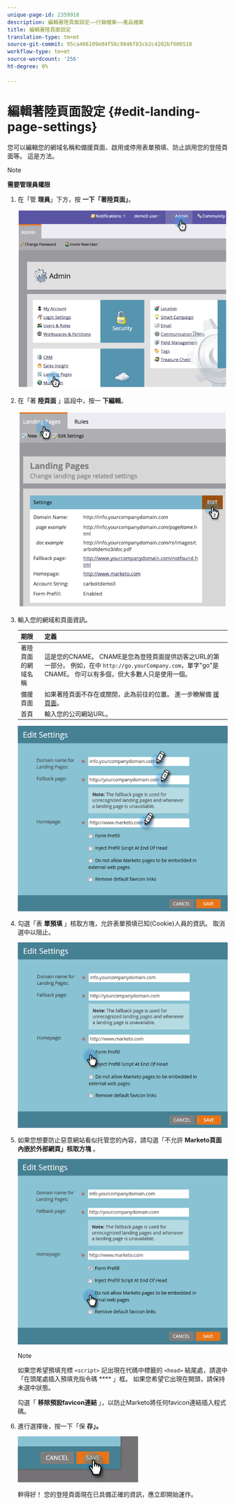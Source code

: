 ```yaml
---
unique-page-id: 2359918
description: 編輯著陸頁面設定——行銷檔案——產品檔案
title: 編輯著陸頁面設定
translation-type: tm+mt
source-git-commit: 95ca406109e04f56c9846f83cb2c4202bf606518
workflow-type: tm+mt
source-wordcount: '256'
ht-degree: 0%

---
```



# 編輯著陸頁面設定 {#edit-landing-page-settings}

您可以編輯您的網域名稱和備援頁面、啟用或停用表單預填、防止誤用您的登陸頁面等。 這是方法。

>[!NOTE]
>
>**需要管理員權限**

1. 在「管 **理員**」下方，按 **一下「著陸頁面」**。

   ![](assets/image2014-9-10-9-3a47-3a40.png)

1. 在「著 **陸頁面** 」區段中，按一 **下編輯**。

   ![](assets/image2014-9-10-9-3a47-3a12.png)

1. 輸入您的網域和頁面資訊。

   | 期限 | 定義 |
   |---|---|
   | 著陸頁面的網域名稱 | 這是您的CNAME。 CNAME是您為登陸頁面提供訪客之URL的第一部分。 例如，在中 `http://go.yourCompany.com`，單字&quot;go&quot;是CNAME。 你可以有多個，但大多數人只是使用一個。 |
   | 備援頁面 | 如果著陸頁面不存在或關閉，此為前往的位置。 進一步瞭解備 [援頁面](set-a-fallback-page.md)。 |
   | 首頁 | 輸入您的公司網站URL。 |

   ![](assets/three.png)

1. 勾選「表 **單預填** 」核取方塊，允許表單預填已知(Cookie)人員的資訊。 取消選中以阻止。

   ![](assets/four.png)

1. 如果您想要防止惡意網站看似托管您的內容，請勾選「不允許 **Marketo頁面內嵌於外部網頁」核取方塊** 。

   ![](assets/five.png)

   >[!NOTE]
   >
   >如果您希望預填充標 `<script>` 記出現在代碼中標籤的 `<head>` 結尾處，請選中「在頭尾處插入預填充指令碼 **** 」框。 如果您希望它出現在開頭，請保持未選中狀態。
   >
   >勾選「 **移除預設favicon連結** 」，以防止Marketo將任何favicon連結插入程式碼。

1. 進行選擇後，按一下「保 **存」。**

   ![](assets/six.png)

   幹得好！ 您的登陸頁面現在已具備正確的資訊，應立即開始運作。

